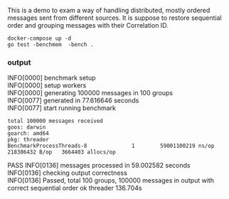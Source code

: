 This is a demo to exam a way of handling distributed, mostly ordered messages sent from different sources. 
It is suppose to restore sequential order and grouping messages with their Correlation ID.
    
    docker-compose up -d
    go test -benchmem  -bench .

### output
INFO[0000] benchmark setup                              
INFO[0000] setup workers                                
INFO[0000] generating 100000 messages in 100 groups     
INFO[0077] generated in 77.616646 seconds               
INFO[0077] start running benchmark    
                  
    total 100000 messages received
    goos: darwin
    goarch: amd64
    pkg: threader
    BenchmarkProcessThreads-8              1        59001100219 ns/op       218386432 B/op   3664403 allocs/op
PASS
INFO[0136] messages processed in 59.002582 seconds      
INFO[0136] checking output correctness                  
INFO[0136] Passed, total 100 groups, 100000 messages in output with correct sequential order 
ok      threader        136.704s
